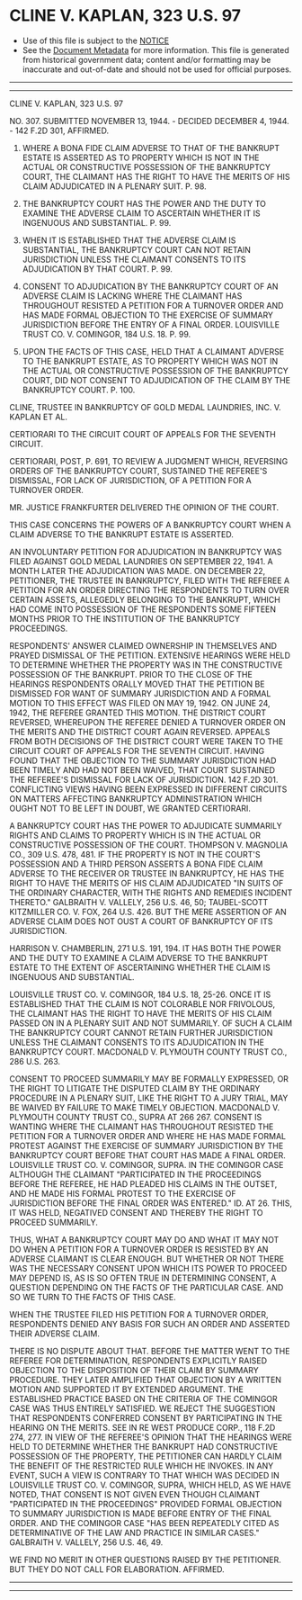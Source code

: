 ---
---

# CLINE V. KAPLAN, 323 U.S. 97

* Use of this file is subject to the [NOTICE](https://github.com/publicdocs/notice/blob/master/NOTICE)
* See the [Document Metadata](../../../) for more information.
  This file is generated from historical government data; content and/or formatting may be inaccurate and out-of-date and should not be used for official purposes.

----------
----------

CLINE V. KAPLAN, 323 U.S. 97

NO. 307.  SUBMITTED NOVEMBER 13, 1944.  - DECIDED DECEMBER 4, 1944.  - 142 F.2D 301, AFFIRMED.

1.  WHERE A BONA FIDE CLAIM ADVERSE TO THAT OF THE BANKRUPT ESTATE IS ASSERTED AS TO PROPERTY WHICH IS NOT IN THE ACTUAL OR CONSTRUCTIVE POSSESSION OF THE BANKRUPTCY COURT, THE CLAIMANT HAS THE RIGHT TO HAVE THE MERITS OF HIS CLAIM ADJUDICATED IN A PLENARY SUIT.  P. 98.

2.  THE BANKRUPTCY COURT HAS THE POWER AND THE DUTY TO EXAMINE THE ADVERSE CLAIM TO ASCERTAIN WHETHER IT IS INGENUOUS AND SUBSTANTIAL.  P. 99.

3.  WHEN IT IS ESTABLISHED THAT THE ADVERSE CLAIM IS SUBSTANTIAL, THE BANKRUPTCY COURT CAN NOT RETAIN JURISDICTION UNLESS THE CLAIMANT CONSENTS TO ITS ADJUDICATION BY THAT COURT.  P. 99.

4.  CONSENT TO ADJUDICATION BY THE BANKRUPTCY COURT OF AN ADVERSE CLAIM IS LACKING WHERE THE CLAIMANT HAS THROUGHOUT RESISTED A PETITION FOR A TURNOVER ORDER AND HAS MADE FORMAL OBJECTION TO THE EXERCISE OF SUMMARY JURISDICTION BEFORE THE ENTRY OF A FINAL ORDER.  LOUISVILLE TRUST CO. V. COMINGOR, 184 U.S. 18.  P. 99.

5.  UPON THE FACTS OF THIS CASE, HELD THAT A CLAIMANT ADVERSE TO THE BANKRUPT ESTATE, AS TO PROPERTY WHICH WAS NOT IN THE ACTUAL OR CONSTRUCTIVE POSSESSION OF THE BANKRUPTCY COURT, DID NOT CONSENT TO ADJUDICATION OF THE CLAIM BY THE BANKRUPTCY COURT.  P. 100.

CLINE, TRUSTEE IN BANKRUPTCY OF GOLD MEDAL LAUNDRIES, INC. V. KAPLAN ET AL.

CERTIORARI TO THE CIRCUIT COURT OF APPEALS FOR THE SEVENTH CIRCUIT.

CERTIORARI, POST, P. 691, TO REVIEW A JUDGMENT WHICH, REVERSING ORDERS OF THE BANKRUPTCY COURT, SUSTAINED THE REFEREE'S DISMISSAL, FOR LACK OF JURISDICTION, OF A PETITION FOR A TURNOVER ORDER.

MR. JUSTICE FRANKFURTER DELIVERED THE OPINION OF THE COURT.

THIS CASE CONCERNS THE POWERS OF A BANKRUPTCY COURT WHEN A CLAIM ADVERSE TO THE BANKRUPT ESTATE IS ASSERTED.

AN INVOLUNTARY PETITION FOR ADJUDICATION IN BANKRUPTCY WAS FILED AGAINST GOLD MEDAL LAUNDRIES ON SEPTEMBER 22, 1941.  A MONTH LATER THE ADJUDICATION WAS MADE.  ON DECEMBER 22, PETITIONER, THE TRUSTEE IN BANKRUPTCY, FILED WITH THE REFEREE A PETITION FOR AN ORDER DIRECTING THE RESPONDENTS TO TURN OVER CERTAIN ASSETS, ALLEGEDLY BELONGING TO THE BANKRUPT, WHICH HAD COME INTO POSSESSION OF THE RESPONDENTS SOME FIFTEEN MONTHS PRIOR TO THE INSTITUTION OF THE BANKRUPTCY PROCEEDINGS.

RESPONDENTS' ANSWER CLAIMED OWNERSHIP IN THEMSELVES AND PRAYED DISMISSAL OF THE PETITION.  EXTENSIVE HEARINGS WERE HELD TO DETERMINE WHETHER THE PROPERTY WAS IN THE CONSTRUCTIVE POSSESSION OF THE BANKRUPT.  PRIOR TO THE CLOSE OF THE HEARINGS RESPONDENTS ORALLY MOVED THAT THE PETITION BE DISMISSED FOR WANT OF SUMMARY JURISDICTION AND A FORMAL MOTION TO THIS EFFECT WAS FILED ON MAY 19, 1942.  ON JUNE 24, 1942, THE REFEREE GRANTED THIS MOTION.  THE DISTRICT COURT REVERSED, WHEREUPON THE REFEREE DENIED A TURNOVER ORDER ON THE MERITS AND THE DISTRICT COURT AGAIN REVERSED.  APPEALS FROM BOTH DECISIONS OF THE DISTRICT COURT WERE TAKEN TO THE CIRCUIT COURT OF APPEALS FOR THE SEVENTH CIRCUIT.  HAVING FOUND THAT THE OBJECTION TO THE SUMMARY JURISDICTION HAD BEEN TIMELY AND HAD NOT BEEN WAIVED, THAT COURT SUSTAINED THE REFEREE'S DISMISSAL FOR LACK OF JURISDICTION.  142 F.2D 301.  CONFLICTING VIEWS HAVING BEEN EXPRESSED IN DIFFERENT CIRCUITS ON MATTERS AFFECTING BANKRUPTCY ADMINISTRATION WHICH OUGHT NOT TO BE LEFT IN DOUBT, WE GRANTED CERTIORARI.

A BANKRUPTCY COURT HAS THE POWER TO ADJUDICATE SUMMARILY RIGHTS AND CLAIMS TO PROPERTY WHICH IS IN THE ACTUAL OR CONSTRUCTIVE POSSESSION OF THE COURT.  THOMPSON V. MAGNOLIA CO., 309 U.S. 478, 481.  IF THE PROPERTY IS NOT IN THE COURT'S POSSESSION AND A THIRD PERSON ASSERTS A BONA FIDE CLAIM ADVERSE TO THE RECEIVER OR TRUSTEE IN BANKRUPTCY, HE HAS THE RIGHT TO HAVE THE MERITS OF HIS CLAIM ADJUDICATED "IN SUITS OF THE ORDINARY CHARACTER, WITH THE RIGHTS AND REMEDIES INCIDENT THERETO."  GALBRAITH V. VALLELY, 256 U.S. 46, 50; TAUBEL-SCOTT KITZMILLER CO. V. FOX, 264 U.S. 426.  BUT THE MERE ASSERTION OF AN ADVERSE CLAIM DOES NOT OUST A COURT OF BANKRUPTCY OF ITS JURISDICTION.

HARRISON V. CHAMBERLIN, 271 U.S. 191, 194.  IT HAS BOTH THE POWER AND THE DUTY TO EXAMINE A CLAIM ADVERSE TO THE BANKRUPT ESTATE TO THE EXTENT OF ASCERTAINING WHETHER THE CLAIM IS INGENUOUS AND SUBSTANTIAL.

LOUISVILLE TRUST CO. V. COMINGOR, 184 U.S. 18, 25-26.  ONCE IT IS ESTABLISHED THAT THE CLAIM IS NOT COLORABLE NOR FRIVOLOUS, THE CLAIMANT HAS THE RIGHT TO HAVE THE MERITS OF HIS CLAIM PASSED ON IN A PLENARY SUIT AND NOT SUMMARILY.  OF SUCH A CLAIM THE BANKRUPTCY COURT CANNOT RETAIN FURTHER JURISDICTION UNLESS THE CLAIMANT CONSENTS TO ITS ADJUDICATION IN THE BANKRUPTCY COURT.  MACDONALD V. PLYMOUTH COUNTY TRUST CO., 286 U.S. 263.

CONSENT TO PROCEED SUMMARILY MAY BE FORMALLY EXPRESSED, OR THE RIGHT TO LITIGATE THE DISPUTED CLAIM BY THE ORDINARY PROCEDURE IN A PLENARY SUIT, LIKE THE RIGHT TO A JURY TRIAL, MAY BE WAIVED BY FAILURE TO MAKE TIMELY OBJECTION.  MACDONALD V. PLYMOUTH COUNTY TRUST CO., SUPRA AT 266 267.  CONSENT IS WANTING WHERE THE CLAIMANT HAS THROUGHOUT RESISTED THE PETITION FOR A TURNOVER ORDER AND WHERE HE HAS MADE FORMAL PROTEST AGAINST THE EXERCISE OF SUMMARY JURISDICTION BY THE BANKRUPTCY COURT BEFORE THAT COURT HAS MADE A FINAL ORDER.  LOUISVILLE TRUST CO. V. COMINGOR, SUPRA.  IN THE COMINGOR CASE ALTHOUGH THE CLAIMANT "PARTICIPATED IN THE PROCEEDINGS BEFORE THE REFEREE, HE HAD PLEADED HIS CLAIMS IN THE OUTSET, AND HE MADE HIS FORMAL PROTEST TO THE EXERCISE OF JURISDICTION BEFORE THE FINAL ORDER WAS ENTERED."  ID. AT 26.  THIS, IT WAS HELD, NEGATIVED CONSENT AND THEREBY THE RIGHT TO PROCEED SUMMARILY.

THUS, WHAT A BANKRUPTCY COURT MAY DO AND WHAT IT MAY NOT DO WHEN A PETITION FOR A TURNOVER ORDER IS RESISTED BY AN ADVERSE CLAIMANT IS CLEAR ENOUGH.  BUT WHETHER OR NOT THERE WAS THE NECESSARY CONSENT UPON WHICH ITS POWER TO PROCEED MAY DEPEND IS, AS IS SO OFTEN TRUE IN DETERMINING CONSENT, A QUESTION DEPENDING ON THE FACTS OF THE PARTICULAR CASE.  AND SO WE TURN TO THE FACTS OF THIS CASE.

WHEN THE TRUSTEE FILED HIS PETITION FOR A TURNOVER ORDER, RESPONDENTS DENIED ANY BASIS FOR SUCH AN ORDER AND ASSERTED THEIR ADVERSE CLAIM.

THERE IS NO DISPUTE ABOUT THAT.  BEFORE THE MATTER WENT TO THE REFEREE FOR DETERMINATION, RESPONDENTS EXPLICITLY RAISED OBJECTION TO THE DISPOSITION OF THEIR CLAIM BY SUMMARY PROCEDURE.  THEY LATER AMPLIFIED THAT OBJECTION BY A WRITTEN MOTION AND SUPPORTED IT BY EXTENDED ARGUMENT.  THE ESTABLISHED PRACTICE BASED ON THE CRITERIA OF THE COMINGOR CASE WAS THUS ENTIRELY SATISFIED.  WE REJECT THE SUGGESTION THAT RESPONDENTS CONFERRED CONSENT BY PARTICIPATING IN THE HEARING ON THE MERITS.  SEE IN RE WEST PRODUCE CORP., 118 F.2D 274, 277.  IN VIEW OF THE REFEREE'S OPINION THAT THE HEARINGS WERE HELD TO DETERMINE WHETHER THE BANKRUPT HAD CONSTRUCTIVE POSSESSION OF THE PROPERTY, THE PETITIONER CAN HARDLY CLAIM THE BENEFIT OF THE RESTRICTED RULE WHICH HE INVOKES.  IN ANY EVENT, SUCH A VIEW IS CONTRARY TO THAT WHICH WAS DECIDED IN LOUISVILLE TRUST CO. V. COMINGOR, SUPRA, WHICH HELD, AS WE HAVE NOTED, THAT CONSENT IS NOT GIVEN EVEN THOUGH CLAIMANT "PARTICIPATED IN THE PROCEEDINGS" PROVIDED FORMAL OBJECTION TO SUMMARY JURISDICTION IS MADE BEFORE ENTRY OF THE FINAL ORDER.  AND THE COMINGOR CASE "HAS BEEN REPEATEDLY CITED AS DETERMINATIVE OF THE LAW AND PRACTICE IN SIMILAR CASES."  GALBRAITH V. VALLELY, 256 U.S. 46, 49.

WE FIND NO MERIT IN OTHER QUESTIONS RAISED BY THE PETITIONER.  BUT THEY DO NOT CALL FOR ELABORATION.  AFFIRMED.


----------
----------

